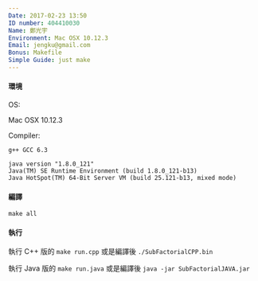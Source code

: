 ```yaml
---
Date: 2017-02-23 13:50
ID number: 404410030
Name: 鄭光宇
Environment: Mac OSX 10.12.3
Email: jengku@gmail.com
Bonus: Makefile
Simple Guide: just make
---
```

#### 環境
OS:

Mac OSX 10.12.3

Compiler:
```
g++ GCC 6.3
```

```
java version "1.8.0_121"
Java(TM) SE Runtime Environment (build 1.8.0_121-b13)
Java HotSpot(TM) 64-Bit Server VM (build 25.121-b13, mixed mode)
```

#### 編譯
`make all`

#### 執行

執行 C++ 版的 `make run.cpp` 或是編譯後 `./SubFactorialCPP.bin`

執行 Java 版的 `make run.java` 或是編譯後 `java -jar SubFactorialJAVA.jar`

